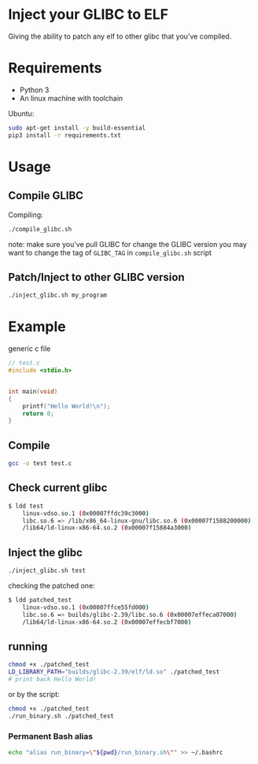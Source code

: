 # Inject your GLIBC to ELF 
Giving the ability to patch any elf to other glibc that you've compiled.

# Requirements

* Python 3
* An linux machine with toolchain

Ubuntu:
```bash
sudo apt-get install -y build-essential
pip3 install -r requirements.txt
```


# Usage

## Compile GLIBC

Compiling:
```bash
./compile_glibc.sh
```

note: make sure you've pull GLIBC
for change the GLIBC version you may want to change the tag of `GLIBC_TAG` in `compile_glibc.sh` script


## Patch/Inject to other GLIBC version

```bash
./inject_glibc.sh my_program
```


# Example

generic c file
```c
// test.c
#include <stdio.h>


int main(void)
{
    printf("Hello World!\n");
    return 0;
}
```

## Compile

```bash
gcc -o test test.c
```

## Check current glibc  
```bash
$ ldd test
	linux-vdso.so.1 (0x00007ffdc39c3000)
	libc.so.6 => /lib/x86_64-linux-gnu/libc.so.6 (0x00007f1588200000)
	/lib64/ld-linux-x86-64.so.2 (0x00007f15884a3000)
```

## Inject the glibc  
```bash
./inject_glibc.sh test
```

checking the patched one:  
```bash
$ ldd patched_test 
	linux-vdso.so.1 (0x00007ffce55fd000)
	libc.so.6 => builds/glibc-2.39/libc.so.6 (0x00007effeca07000)
	/lib64/ld-linux-x86-64.so.2 (0x00007effecbf7000)
```

## running  

```bash
chmod +x ./patched_test
LD_LIBRARY_PATH="builds/glibc-2.39/elf/ld.so" ./patched_test
# print back Hello World!
```

or by the script:  
```bash
chmod +x ./patched_test
./run_binary.sh ./patched_test
```

### Permanent Bash alias
```bash
echo "alias run_binary=\"${pwd}/run_binary.sh\"" >> ~/.bashrc
```

